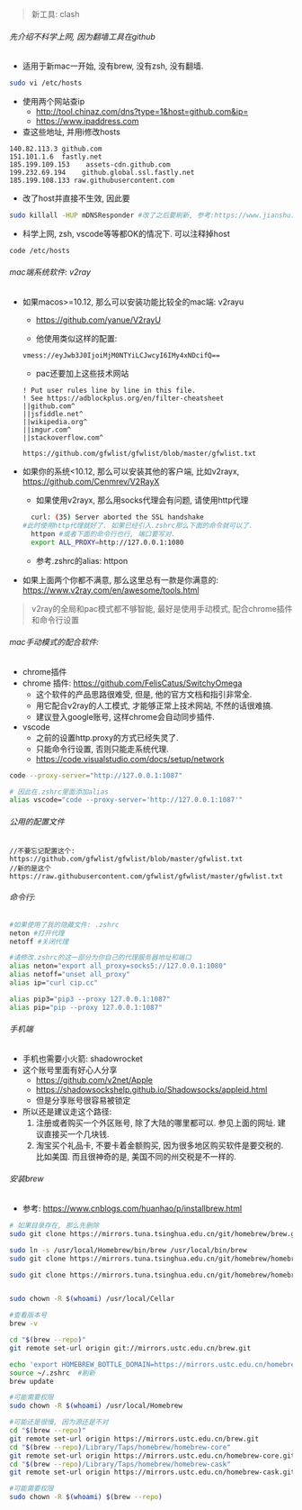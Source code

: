 > 新工具: clash

###### 先介绍不科学上网, 因为翻墙工具在github

- 适用于新mac一开始, 没有brew, 没有zsh, 没有翻墙.

```sh
sudo vi /etc/hosts
```

- 使用两个网站查ip
  - http://tool.chinaz.com/dns?type=1&host=github.com&ip=
  - https://www.ipaddress.com
- 查这些地址, 并用i修改hosts

```
140.82.113.3 github.com
151.101.1.6  fastly.net
185.199.109.153    assets-cdn.github.com
199.232.69.194    github.global.ssl.fastly.net
185.199.108.133	raw.githubusercontent.com

```

- 改了host并直接不生效, 因此要

```sh
sudo killall -HUP mDNSResponder #改了之后要刷新, 参考:https://www.jianshu.com/p/1c17807775c5
```

- 科学上网, zsh, vscode等等都OK的情况下. 可以注释掉host

```sh
code /etc/hosts
```

###### mac端系统软件: v2ray

- 如果macos>=10.12, 那么可以安装功能比较全的mac端: v2rayu

  - https://github.com/yanue/V2rayU

  - 他使用类似这样的配置: 

  ```
  vmess://eyJwb3J0IjoiMjM0NTYiLCJwcyI6IMy4xNDcifQ==
  ```

  - pac还要加上这些技术网站

  ```pac
  ! Put user rules line by line in this file.
  ! See https://adblockplus.org/en/filter-cheatsheet
  ||github.com^
  ||jsfiddle.net^
  ||wikipedia.org^
  ||imgur.com^
  ||stackoverflow.com^
  ```

  ```
  https://github.com/gfwlist/gfwlist/blob/master/gfwlist.txt
  ```

- 如果你的系统<10.12, 那么可以安装其他的客户端, 比如v2rayx,  https://github.com/Cenmrev/V2RayX
  - 如果使用v2rayx, 那么用socks代理会有问题, 请使用http代理
  
  ```sh
    curl: (35) Server aborted the SSL handshake
  #此时使用http代理就好了. 如果已经引入.zshrc那么下面的命令就可以了.
    httpon #或者下面的命令行也行, 端口要写对.
    export ALL_PROXY=http://127.0.0.1:1080
  ```
  
  - 参考.zshrc的alias: httpon
  
- 如果上面两个你都不满意, 那么这里总有一款是你满意的: https://www.v2ray.com/en/awesome/tools.html

> v2ray的全局和pac模式都不够智能, 最好是使用手动模式, 配合chrome插件和命令行设置

###### mac手动模式的配合软件:

- chrome插件
- chrome 插件:  https://github.com/FelisCatus/SwitchyOmega
  - 这个软件的产品思路很难受, 但是, 他的官方文档和指引非常全.
  - 用它配合v2ray的人工模式, 才能够正常上技术网站, 不然的话很难搞.
  - 建议登入google账号, 这样chrome会自动同步插件.
- vscode
  - 之前的设置http.proxy的方式已经失灵了.
  - 只能命令行设置, 否则只能走系统代理.
  - https://code.visualstudio.com/docs/setup/network

```sh
code --proxy-server="http://127.0.0.1:1087"

# 因此在.zshrc里面添加alias
alias vscode="code --proxy-server='http://127.0.0.1:1087'"
```

###### 公用的配置文件

```
//不要忘记配置这个: 
https://github.com/gfwlist/gfwlist/blob/master/gfwlist.txt
//新的是这个
https://raw.githubusercontent.com/gfwlist/gfwlist/master/gfwlist.txt
```

###### 命令行:

```sh
#如果使用了我的隐藏文件: .zshrc
neton #打开代理
netoff #关闭代理
```

```sh
#请修改.zshrc的这一部分为你自己的代理服务器地址和端口
alias neton="export all_proxy=socks5://127.0.0.1:1080"
alias netoff="unset all_proxy"
alias ip="curl cip.cc"

alias pip3="pip3 --proxy 127.0.0.1:1087"
alias pip="pip --proxy 127.0.0.1:1087"
```

###### 手机端

- 手机也需要小火箭: shadowrocket
- 这个账号里面有好心人分享
  - https://github.com/v2net/Apple
  - https://shadowsockshelp.github.io/Shadowsocks/appleid.html
  - 但是分享账号很容易被锁定
- 所以还是建议走这个路径:
  1. 注册或者购买一个外区账号, 除了大陆的哪里都可以. 参见上面的网址. 建议直接买一个几块钱.
  2. 淘宝买个礼品卡, 不要卡着金额购买, 因为很多地区购买软件是要交税的. 比如美国. 而且很神奇的是, 美国不同的州交税是不一样的. 

###### 安装brew

- 参考: https://www.cnblogs.com/huanhao/p/installbrew.html

```sh
# 如果目录存在, 那么先删除
sudo git clone https://mirrors.tuna.tsinghua.edu.cn/git/homebrew/brew.git /usr/local/Homebrew

sudo ln -s /usr/local/Homebrew/bin/brew /usr/local/bin/brew
sudo git clone https://mirrors.tuna.tsinghua.edu.cn/git/homebrew/homebrew-core.git /usr/local/Homebrew/Library/Taps/homebrew/homebrew-core

sudo git clone https://mirrors.tuna.tsinghua.edu.cn/git/homebrew/homebrew-cask.git /usr/local/Homebrew/Library/Taps/homebrew/homebrew-cask


sudo chown -R $(whoami) /usr/local/Cellar

#查看版本号
brew -v

cd "$(brew --repo)"
git remote set-url origin git://mirrors.ustc.edu.cn/brew.git

echo 'export HOMEBREW_BOTTLE_DOMAIN=https://mirrors.ustc.edu.cn/homebrew-bottles' >> ~/.zshrc
source ~/.zshrc  #刷新
brew update

#可能需要权限
sudo chown -R $(whoami) /usr/local/Homebrew

#可能还是很慢, 因为源还是不对
cd "$(brew --repo)"
git remote set-url origin https://mirrors.ustc.edu.cn/brew.git
cd "$(brew --repo)/Library/Taps/homebrew/homebrew-core"
git remote set-url origin https://mirrors.ustc.edu.cn/homebrew-core.git
cd "$(brew --repo)/Library/Taps/homebrew/homebrew-cask"
git remote set-url origin https://mirrors.ustc.edu.cn/homebrew-cask.git

#可能需要权限
sudo chown -R $(whoami) $(brew --repo)
```

